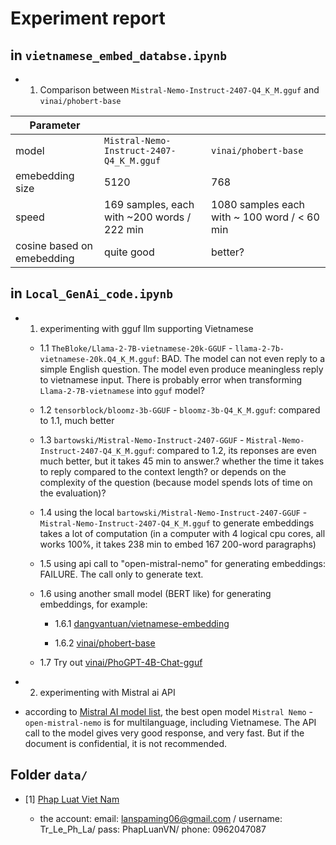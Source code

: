 # Experiment report

## in `vietnamese_embed_databse.ipynb`

- 1. Comparison between `Mistral-Nemo-Instruct-2407-Q4_K_M.gguf` and `vinai/phobert-base`

| Parameter                  |                                          |                     |
|--------                    | --------                                 | -------             |
| model                      | `Mistral-Nemo-Instruct-2407-Q4_K_M.gguf` | `vinai/phobert-base`|
| emebedding size            | 5120                                  | 768                |
| speed                      | 169 samples, each with ~200 words / 222 min                                 | 1080 samples each with ~ 100 word / < 60 min                 |
| cosine based on emebedding | quite good                                    | better?                | 

## in `Local_GenAi_code.ipynb`

- 1. experimenting with gguf llm supporting Vietnamese

  - 1.1 `TheBloke/Llama-2-7B-vietnamese-20k-GGUF` - `llama-2-7b-vietnamese-20k.Q4_K_M.gguf`: BAD.
  The model can not even reply to a simple English question.
  The model even produce meaningless reply to vietnamese input.
  There is probably error when transforming `Llama-2-7B-vietnamese` into `gguf` model?

  - 1.2 `tensorblock/bloomz-3b-GGUF` - `bloomz-3b-Q4_K_M.gguf`: compared to 1.1, much better

  - 1.3 `bartowski/Mistral-Nemo-Instruct-2407-GGUF` - `Mistral-Nemo-Instruct-2407-Q4_K_M.gguf`: compared to 1.2, its reponses are even much better, but it takes 45 min to answer.? whether the time it takes to reply compared to the context length? or depends on the complexity of the question (because model spends lots of time on the evaluation)? 

  - 1.4 using the local `bartowski/Mistral-Nemo-Instruct-2407-GGUF` - `Mistral-Nemo-Instruct-2407-Q4_K_M.gguf` to generate embeddings takes a lot of computation (in a computer with 4 logical cpu cores, all works 100%, it takes 238 min to embed 167 200-word paragraphs)

  - 1.5 using api call to "open-mistral-nemo" for generating embeddings: FAILURE. The call only to generate text.

  - 1.6 using another small model (BERT like) for generating embeddings, for example:

    - 1.6.1 [dangvantuan/vietnamese-embedding](https://huggingface.co/dangvantuan/vietnamese-embedding)
 
    - 1.6.2 [vinai/phobert-base](https://huggingface.co/vinai/phobert-base)

  - 1.7 Try out [vinai/PhoGPT-4B-Chat-gguf](https://huggingface.co/vinai/PhoGPT-4B-Chat-gguf)
- 2. experimenting with Mistral ai API

 - according to [Mistral AI model list](https://docs.mistral.ai/getting-started/models/models_overview/), the best open model `Mistral Nemo` - `open-mistral-nemo` is for multilanguage, including Vietnamese. The API call to the model gives very good response, and very fast. But if the document is confidential, it is not recommended. 

## Folder `data/`

- [1] [Phap Luat Viet Nam](https://thuvienphapluat.vn/van-ban/Tien-te-Ngan-hang/Nghi-quyet-148-NQ-CP-2023-tiep-tuc-trien-khai-thi-hanh-Nghi-quyet-42-2017-QH14-579993.aspx?v=tvpl-hdsd-firsr&step=step7)

  - the account: email: lanspaming06@gmail.com / username: Tr_Le_Ph_La/ pass: PhapLuanVN/ phone: 0962047087

  